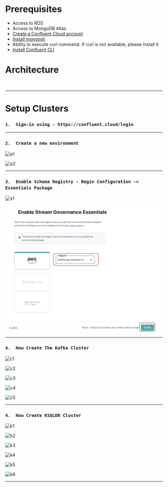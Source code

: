# Prerequisites
*   Access to RDS
*   Access to MongoDB Atlas
*   [Create a Confluent Cloud account](https://www.confluent.io/confluent-cloud/tryfree/)
*   [Install mongosh](https://www.mongodb.com/docs/mongodb-shell/install/) 
*   Ability to execute *curl* command. If curl is not available, please install it
*   [Install Confluent CLI](https://docs.confluent.io/confluent-cli/current/install.html#install-confluent-cli)


# Architecture

<br>


---


# Setup Clusters

###   `1.  Sign-in using - https://confluent.cloud/login`


---


###   `2.  Create a new environment`


![e1](https://drive.google.com/uc?export=view&id=1UJBQQ2yeOcBQPF94kaayfbc8-kMTJCVj "e1")

![e2](https://drive.google.com/uc?export=view&id=1bXSO9Gk-gD7BLaKl7VUjeY4J40yYxSBC "e2")

---

###   `3.  Enable Schema Registry - Begin Configuration ->  Essentials Package`

![s1](https://drive.google.com/uc?export=view&id=1kgKysbRwcZBlc2yuYyYWK2SUSnNtH9KI "s1")

![s2](images/sr-2.png)

---

###   `4.  Now Create The Kafka Cluster`

![c1](https://drive.google.com/uc?export=view&id=1C6ZpfJn76NviZqIGc9gND5Xp-_uBts_p "c1")

![c2](https://drive.google.com/uc?export=view&id=11sUptKLLke-5Lkq2hd34aJT1DLjMmZJK "c2")

![c3](https://drive.google.com/uc?export=view&id=1UmG60UIEEWcZ_23TYB8bB8XyfdACywaZ "c3")

![c4](https://drive.google.com/uc?export=view&id=1k6w972T06JEh9ohA78bmXs5VlG8JhLYG "c4")

![c5](https://drive.google.com/uc?export=view&id=1uoSyCZ6XQ5vPm5BloPxdn4FXzOwVRonh "c5")

---


###   `4.  Now Create KSQLDB Cluster`

![k1](https://drive.google.com/uc?export=view&id=1UXNDU3x8ODAR8NfpydRqrZHnl1MBKTv4 "k1")

![k2](https://drive.google.com/uc?export=view&id=1O7-OLAiVhNyWHrxDqQ3d0Xrna9dyAz9x "k2")

![k3](https://drive.google.com/uc?export=view&id=1jc6_et33pwIIQVr08gJnkBwbMe_ebHqE "k3")

![k4](https://drive.google.com/uc?export=view&id=18Y6m3S9OduWWs3XchX6QWD_jwWJ5dQZD "k4")

![k5](https://drive.google.com/uc?export=view&id=18Y6m3S9OduWWs3XchX6QWD_jwWJ5dQZD "k5")

![k6](https://drive.google.com/uc?export=view&id=1cT7nlOKE0cQYiYEu8qaefMS0hl-7fHq0 "k6")

---
